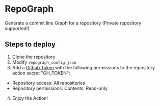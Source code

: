 # RepoGraph

Generate a commit line Graph for a repository (Private repository supported!)

## Steps to deploy

1. Clone the repository
2. Modify `repograph_config.json`
3. Add a [Github Token](https://github.com/settings/tokens?type=beta) with the following permissions to the repository action secret "GH_TOKEN":
 - Repository access: All repositories
 - Repository permissions: Contents: Read-only
4. Enjoy the Action!